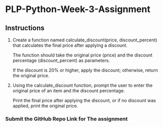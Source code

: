 # PLP-Python-Week-3-Assignment



## Instructions

1.	Create a function named calculate_discount(price, discount_percent) that calculates the final price after applying a discount. 

    The function should take the original price (price) and the discount percentage (discount_percent) as parameters. 

    If the discount is 20% or higher, apply the discount; otherwise, return the original price.






2.	Using the calculate_discount function, prompt the user to enter the original price of an item and the discount percentage. 

    Print the final price after applying the discount, or if no discount was applied, print the original price.



















### Submit the GitHub Repo Link for The assignment
